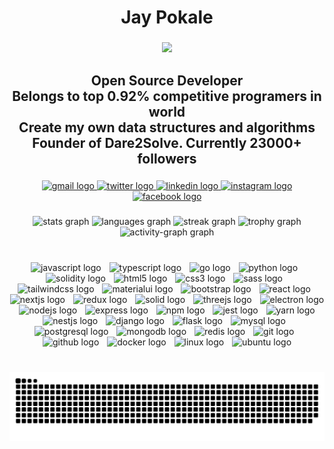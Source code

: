 <h1 align="center">Jay Pokale</h1>

###

<div align="center">
  <img height="" src="https://avatars.githubusercontent.com/u/99467494?v=4"  />
</div>

###

<h2 align="center">Open Source Developer<br/>Belongs to top 0.92% competitive programers in world<br/>Create my own data structures and algorithms<br/>Founder of Dare2Solve. Currently 23000+ followers</h2>

###

<div align="center">
  <a href="https://mail.google.com/mail/u/0/#inbox?compose=DmwnWrRsqQBNLGwlDJvgCwKcFPHfjmGgBPpktzTptCjpjQDLRkxJZrSCXCQrnmqsWHBFxGccgbgl" target="_blank">
    <img src="https://raw.githubusercontent.com/maurodesouza/profile-readme-generator/master/src/assets/icons/social/gmail/default.svg" width="64" height="40" alt="gmail logo"  />
  </a>
  <a href="https://twitter.com/JayPokale35" target="_blank">
    <img src="https://raw.githubusercontent.com/maurodesouza/profile-readme-generator/master/src/assets/icons/social/twitter/default.svg" width="64" height="40" alt="twitter logo"  />
  </a>
  <a href="https://linkedin.com/in/JayPokale" target="_blank">
    <img src="https://raw.githubusercontent.com/maurodesouza/profile-readme-generator/master/src/assets/icons/social/linkedin/default.svg" width="64" height="40" alt="linkedin logo"  />
  </a>
  <a href="https://instagram.com/jaypokale.dev/" target="_blank">
    <img src="https://raw.githubusercontent.com/maurodesouza/profile-readme-generator/master/src/assets/icons/social/instagram/default.svg" width="64" height="40" alt="instagram logo"  />
  </a>
  <a href="https://facebook.com/jay.pokale.35" target="_blank">
    <img src="https://raw.githubusercontent.com/maurodesouza/profile-readme-generator/master/src/assets/icons/social/facebook/default.svg" width="64" height="40" alt="facebook logo"  />
  </a>
</div>

###

<div align="center">
  <img src="https://github-readme-stats.vercel.app/api?username=jaypokale&hide_title=false&hide_rank=false&show_icons=true&include_all_commits=true&count_private=true&disable_animations=false&theme=dracula&locale=en&hide_border=false&order=1" height="150" alt="stats graph"  />
  <img src="https://github-readme-stats.vercel.app/api/top-langs?username=jaypokale&locale=en&hide_title=false&layout=compact&card_width=320&langs_count=5&theme=dracula&hide_border=false&order=2" height="150" alt="languages graph"  />
  <img src="https://streak-stats.demolab.com?user=jaypokale&locale=en&mode=daily&theme=dracula&hide_border=false&border_radius=5&order=3" height="150" alt="streak graph"  />
  <img src="https://github-profile-trophy.vercel.app?username=jaypokale&theme=dracula&column=-1&row=1&margin-w=8&margin-h=8&no-bg=false&no-frame=false&order=4" height="150" alt="trophy graph"  />
  <img src="https://github-readme-activity-graph.vercel.app/graph?username=jaypokale&radius=16&theme=react&area=true&order=5" height="300" alt="activity-graph graph"  />
</div>

###

<br clear="both">

<div align="center">
  <img src="https://skillicons.dev/icons?i=js" height="60" alt="javascript logo"  />
  <img width="5" />
  <img src="https://skillicons.dev/icons?i=ts" height="60" alt="typescript logo"  />
  <img width="5" />
  <img src="https://skillicons.dev/icons?i=go" height="60" alt="go logo"  />
  <img width="5" />
  <img src="https://skillicons.dev/icons?i=py" height="60" alt="python logo"  />
  <img width="5" />
  <img src="https://skillicons.dev/icons?i=solidity" height="60" alt="solidity logo"  />
  <img width="5" />
  <img src="https://cdn.jsdelivr.net/gh/devicons/devicon/icons/html5/html5-original.svg" height="60" alt="html5 logo"  />
  <img width="5" />
  <img src="https://cdn.jsdelivr.net/gh/devicons/devicon/icons/css3/css3-original.svg" height="60" alt="css3 logo"  />
  <img width="5" />
  <img src="https://skillicons.dev/icons?i=sass" height="60" alt="sass logo"  />
  <img width="5" />
  <img src="https://skillicons.dev/icons?i=tailwind" height="60" alt="tailwindcss logo"  />
  <img width="5" />
  <img src="https://skillicons.dev/icons?i=materialui" height="60" alt="materialui logo"  />
  <img width="5" />
  <img src="https://skillicons.dev/icons?i=bootstrap" height="60" alt="bootstrap logo"  />
  <img width="5" />
  <img src="https://skillicons.dev/icons?i=react" height="60" alt="react logo"  />
  <img width="5" />
  <img src="https://skillicons.dev/icons?i=nextjs" height="60" alt="nextjs logo"  />
  <img width="5" />
  <img src="https://skillicons.dev/icons?i=redux" height="60" alt="redux logo"  />
  <img width="5" />
  <img src="https://skillicons.dev/icons?i=solidjs" height="60" alt="solid logo"  />
  <img width="5" />
  <img src="https://skillicons.dev/icons?i=threejs" height="60" alt="threejs logo"  />
  <img width="5" />
  <img src="https://skillicons.dev/icons?i=electron" height="60" alt="electron logo"  />
  <img width="5" />
  <img src="https://skillicons.dev/icons?i=nodejs" height="60" alt="nodejs logo"  />
  <img width="5" />
  <img src="https://skillicons.dev/icons?i=express" height="60" alt="express logo"  />
  <img width="5" />
  <img src="https://cdn.jsdelivr.net/gh/devicons/devicon/icons/npm/npm-original-wordmark.svg" height="60" alt="npm logo"  />
  <img width="5" />
  <img src="https://skillicons.dev/icons?i=jest" height="60" alt="jest logo"  />
  <img width="5" />
  <img src="https://cdn.jsdelivr.net/gh/devicons/devicon/icons/yarn/yarn-original.svg" height="60" alt="yarn logo"  />
  <img width="5" />
  <img src="https://skillicons.dev/icons?i=nestjs" height="60" alt="nestjs logo"  />
  <img width="5" />
  <img src="https://skillicons.dev/icons?i=django" height="60" alt="django logo"  />
  <img width="5" />
  <img src="https://skillicons.dev/icons?i=flask" height="60" alt="flask logo"  />
  <img width="5" />
  <img src="https://skillicons.dev/icons?i=mysql" height="60" alt="mysql logo"  />
  <img width="5" />
  <img src="https://skillicons.dev/icons?i=postgres" height="60" alt="postgresql logo"  />
  <img width="5" />
  <img src="https://skillicons.dev/icons?i=mongodb" height="60" alt="mongodb logo"  />
  <img width="5" />
  <img src="https://skillicons.dev/icons?i=redis" height="60" alt="redis logo"  />
  <img width="5" />
  <img src="https://skillicons.dev/icons?i=git" height="60" alt="git logo"  />
  <img width="5" />
  <img src="https://skillicons.dev/icons?i=github" height="60" alt="github logo"  />
  <img width="5" />
  <img src="https://cdn.simpleicons.org/docker/2496ED" height="60" alt="docker logo"  />
  <img width="5" />
  <img src="https://skillicons.dev/icons?i=linux" height="60" alt="linux logo"  />
  <img width="5" />
  <img src="https://cdn.simpleicons.org/ubuntu/E95420" height="60" alt="ubuntu logo"  />
</div>

###

<br clear="both">

<img src="https://raw.githubusercontent.com/jaypokale/jaypokale/output/snake.svg" alt="Snake animation" />

###
